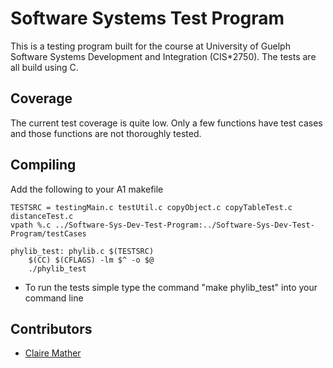 # Software Systems Test Program
This is a testing program built for the course at University of Guelph Software Systems Development and Integration (CIS*2750). The tests are all build using C.

## Coverage
The current test coverage is quite low. Only a few functions have test cases and those functions are not thoroughly tested.

## Compiling
Add the following to your A1 makefile

```
TESTSRC = testingMain.c testUtil.c copyObject.c copyTableTest.c distanceTest.c
vpath %.c ../Software-Sys-Dev-Test-Program:../Software-Sys-Dev-Test-Program/testCases

phylib_test: phylib.c $(TESTSRC)
	$(CC) $(CFLAGS) -lm $^ -o $@
	./phylib_test
```
* To run the tests simple type the command "make phylib_test" into your command line

## Contributors
* <a href="github.com/Clair3M">Claire Mather</a>
